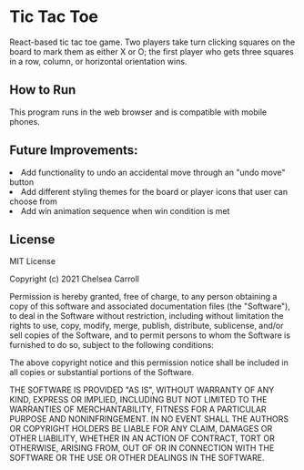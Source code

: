 # Tic Tac Toe
React-based tic tac toe game. Two players take turn clicking squares on the board to mark them as either X or O; the first player who gets three squares in a row, column, or horizontal orientation wins. 

## How to Run
This program runs in the web browser and is compatible with mobile phones.

## Future Improvements:
<li>Add functionality to undo an accidental move through an "undo move" button</li>
<li>Add different styling themes for the board or player icons that user can choose from</li>
<li>Add win animation sequence when win condition is met</li>

## License
MIT License

Copyright (c) 2021 Chelsea Carroll

Permission is hereby granted, free of charge, to any person obtaining a copy
of this software and associated documentation files (the "Software"), to deal
in the Software without restriction, including without limitation the rights
to use, copy, modify, merge, publish, distribute, sublicense, and/or sell
copies of the Software, and to permit persons to whom the Software is
furnished to do so, subject to the following conditions:

The above copyright notice and this permission notice shall be included in all
copies or substantial portions of the Software.

THE SOFTWARE IS PROVIDED "AS IS", WITHOUT WARRANTY OF ANY KIND, EXPRESS OR
IMPLIED, INCLUDING BUT NOT LIMITED TO THE WARRANTIES OF MERCHANTABILITY,
FITNESS FOR A PARTICULAR PURPOSE AND NONINFRINGEMENT. IN NO EVENT SHALL THE
AUTHORS OR COPYRIGHT HOLDERS BE LIABLE FOR ANY CLAIM, DAMAGES OR OTHER
LIABILITY, WHETHER IN AN ACTION OF CONTRACT, TORT OR OTHERWISE, ARISING FROM,
OUT OF OR IN CONNECTION WITH THE SOFTWARE OR THE USE OR OTHER DEALINGS IN THE
SOFTWARE.